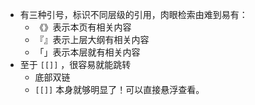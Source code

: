 - 有三种引号，标识不同层级的引用，肉眼检索由难到易有：
	- 《》表示本页有相关内容
	- 『』表示上层大纲有相关内容
	- 「」表示本层就有相关内容
- 至于 `[[]]` ，很容易就能跳转
	- 底部双链
	- `[[]]` 本身就够明显了！可以直接悬浮查看。